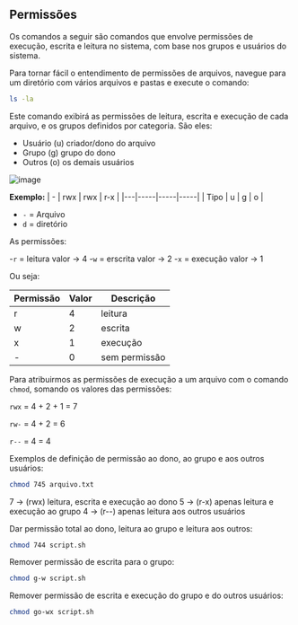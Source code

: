 ## Permissões

Os comandos a seguir são comandos que envolve permissões de execução, escrita e leitura no sistema, com base nos grupos e usuários do sistema.

Para tornar fácil o entendimento de permissões de arquivos, navegue para um diretório com vários arquivos e pastas e execute o comando:

```bash
ls -la
```
Este comando exibirá as permissões de leitura, escrita e execução de cada arquivo, e os grupos definidos por categoria. São eles:
- Usuário (u) criador/dono do arquivo
- Grupo (g) grupo do dono
- Outros (o) os demais usuários

![image](https://github.com/user-attachments/assets/7698ae95-1797-4324-9598-8d6a1e62af22)

**Exemplo:**
| - | rwx | rwx | r-x |
|---|-----|-----|-----|
| Tipo |  u  |  g  |  o  |

- `-` = Arquivo
- `d` = diretório

As permissões:

-`r` = leitura  valor -> 4
-`w` = erscrita valor -> 2
-`x` = execução valor -> 1

Ou seja:

| Permissão | Valor | Descrição |
| --------- | ----- | --------- |
| r         |  4    |  leitura  |     
| w         | 2     |  escrita  |
| x         | 1     |  execução |
| -         | 0     |  sem permissão |

Para atribuirmos as permissões de execução a um arquivo com o comando `chmod`, somando os valores das permissões:

`rwx` = 4 + 2 + 1 = 7

`rw-` = 4 + 2 = 6

`r--` = 4 = 4

Exemplos de definição de permissão ao dono, ao grupo e aos outros usuários:

```bash
chmod 745 arquivo.txt
```
7 -> (rwx) leitura, escrita e execução ao dono
5 -> (r-x) apenas leitura e execução ao grupo
4 -> (r--) apenas leitura aos outros usuários

Dar permissão total ao dono, leitura ao grupo e leitura aos outros:

```bash
chmod 744 script.sh
```

Remover permissão de escrita para o grupo:

```bash
chmod g-w script.sh
```

Remover permissão de escrita e execução do grupo e do outros usuários: 
```bash
chmod go-wx script.sh
```
